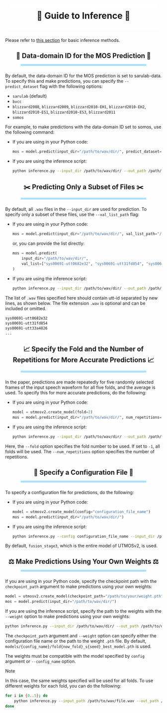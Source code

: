 <h1 align="center">
  <a href="https://github.com/sarulab-speech/UTMOSv2/blob/main/docs/inference.md">
    <img width="94%" height="14px" src="image/titleLine3t.svg">
  </a>
  <div>📘 Guide to Inference 📘<div>
  <a href="https://github.com/sarulab-speech/UTMOSv2/blob/main/docs/inference.md">
    <img width="94%" height="6px" src="image/titleLine3b.svg">
  </a>
</h1>

Please refer to [this section](https://github.com/sarulab-speech/UTMOSv2?tab=readme-ov-file#---quick-prediction--------) for basic inference methods.

<h2 align="center">
  <div>📌 Data-domain ID for the MOS Prediction 📌</div>
  <a href="https://github.com/sarulab-speech/UTMOSv2/blob/main/docs/inference.md#---data-domain-id-for-the-mos-prediction---------">
    <img width="80%" height="6px" src="image/line3.svg">
  </a>
</h2>

By default, the data-domain ID for the MOS prediction is set to sarulab-data. To specify this and make predictions, you can specify the `--predict_dataset` flag with the following options:

- `sarulab` (default)
- `bvcc`
- `blizzard2008`, `blizzard2009`, `blizzard2010-EH1`, `blizzard2010-EH2`, `blizzard2010-ES1`, `blizzard2010-ES3`, `blizzard2011`
- `somos`

For example, to make predictions with the data-domain ID set to somos, use the following command:

- If you are using in your Python code:

   ```python
   mos = model.predict(input_dir="/path/to/wav/dir/", predict_dataset="somos")
   ```

- If you are using the inference script:

   ```bash
   python inference.py --input_dir /path/to/wav/dir/ --out_path /path/to/output/file.csv --predict_dataset somos
   ```

<h2 align="center">
  <div>✂️ Predicting Only a Subset of Files ✂️</div>
  <a href="https://github.com/sarulab-speech/UTMOSv2/blob/main/docs/inference.md#--%EF%B8%8F-predicting-only-a-subset-of-files-%EF%B8%8F--------">
    <img width="80%" height="6px" src="image/line3.svg">
  </a>
</h2>

By default, all `.wav` files in the `--input_dir` are used for prediction. To specify only a subset of these files, use the `--val_list_path` flag:

- If you are using in your Python code:

   ```python
   mos = model.predict(input_dir="/path/to/wav/dir/", val_list_path="/path/to/your/val/list.txt")
   ```

   or, you can provide the list directly:

   ```python
   mos = model.predict(
       input_dir="/path/to/wav/dir/",
       val_list=["sys00691-utt0682e32", "sys00691-utt31fd854", "sys00691-utt33a4826", ...]
   )
   ```

- If you are using the inference script:

   ```bash
   python inference.py --input_dir /path/to/wav/dir/ --out_path /path/to/output/file.csv --val_list_path /path/to/your/val/list.txt
   ```

The list of `.wav` files specified here should contain utt-id separated by new lines, as shown below. The file extension `.wav` is optional and can be included or omitted.

```text
sys00691-utt0682e32
sys00691-utt31fd854
sys00691-utt33a4826
...
```

<h2 align="center">
  <div>📈 Specify the Fold and the Number of Repetitions for More Accurate Predictions 📈</div>
  <a href="https://github.com/sarulab-speech/UTMOSv2/blob/main/docs/inference.md#---specify-the-fold-and-the-number-of-repetitions-for-more-accurate-predictions---------">
    <img width="80%" height="6px" src="image/line3.svg">
  </a>
</h2>

In the paper, predictions are made repeatedly for five randomly selected frames of the input speech waveform for all five folds, and the average is used. To specify this for more accurate predictions, do the following:

- If you are using in your Python code:

   ```python
   model = utmosv2.create_model(fold=2)
   mos = model.predict(input_dir="/path/to/wav/dir/", num_repetitions=5)
   ```

- If you are using the inference script:

   ```bash
   python inference.py --input_dir /path/to/wav/dir/ --out_path /path/to/output/file.csv --fold 2 --num_repetitions 5
   ```

Here, the `--fold` option specifies the fold number to be used. If set to `-1`, all folds will be used. The `--num_repetitions` option specifies the number of repetitions.

<h2 align="center">
  <div>🎯 Specify a Configuration File 🎯</div>
  <a href="https://github.com/sarulab-speech/UTMOSv2/blob/main/docs/inference.md#---specify-a-configuration-file---------">
    <img width="80%" height="6px" src="image/line3.svg">
  </a>
</h2>

To specify a configuration file for predictions, do the following:

- If you are using in your Python code:

   ```python
   model = utmosv2.create_model(config="configuration_file_name")
   mos = model.predict(input_dir="/path/to/wav/dir/")
   ```

- If you are using the inference script:

   ```bash
   python inference.py --config configuration_file_name --input_dir /path/to/wav/dir/ --out_path /path/to/output/file.csv
   ```

By default, `fusion_stage3`, which is the entire model of UTMOSv2, is used.

<h2 align="center">
  <div>⚖️ Make Predictions Using Your Own Weights ⚖️</div>
  <a href="https://github.com/sarulab-speech/UTMOSv2/blob/main/docs/inference.md#--%EF%B8%8F-make-predictions-using-your-own-weights-%EF%B8%8F--------">
    <img width="80%" height="6px" src="image/line3.svg">
  </a>
</h2>

If you are using in your Python code, specify the checkpoint path with the `checkpoint_path` argument to make predictions using your own weights:

```python
model = utmosv2.create_model(checkpoint_path="/path/to/your/weight.pth")
mos = model.predict(input_dir="/path/to/wav/dir/")
```

If you are using the inference script, specify the path to the weights with the `--weight` option to make predictions using your own weights:

```bash
python inference.py --input_dir /path/to/wav/dir/ --out_path /path/to/output/file.csv --weight /path/to/your/weight.pth
```

The `checkpoint_path` argument and `--weight` option can specify either the configuration file name or the path to the weight `.pth` file. By default, `models/{config_name}/fold{now_fold}_s{seed}_best_model.pth` is used.

The weights must be compatible with the model specified by `config` argument or `--config_name` option.

> [!NOTE]
> In this case, the same weights specified will be used for all folds. To use different weights for each fold, you can do the following:
>
> ```bash
> for i in {0..5}; do
>     python inference.py --input_path /path/to/wav/file.wav --out_path /path/to/output/file.csv --weight /path/to/your/weight_fold${i}.pth --fold $i
> done
> ```
